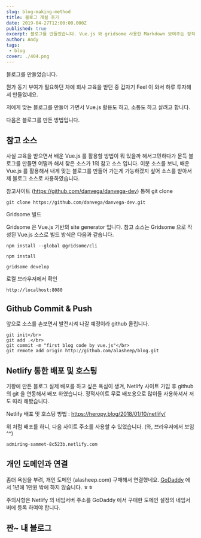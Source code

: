 ```yaml
---
slug: blog-making-method
title: 블로그 개설 후기
date: 2019-04-27T12:00:00.000Z
published: true
excerpt: 블로그를 만들었습니다. Vue.js 와 gridsome 사용한 Markdown 보여주는 정적 블로그 입니다.
author: Andy
tags: 
 - blog
cover: ./404.png
---
```


블로그를 만들었습니다.

뭔가 동기 부여가 필요하던 차에 회사 교육을 받던 중 갑자기 Feel 이 와서 하루 투자해서 만들었네요.

저에게 맞는 블로그를 만들어 가면서 Vue.js 활용도 하고, 소통도 하고 살려고 합니다.

다음은 블로그를 만든 방법입니다.



## 참고 소스

사실 교육을 받으면서 배운 Vue.js 를 활용할 방법이 
뭐 있을까 해서고민하다가 문득 블로그를 만들면 어떨까 해서 
찾은 소스가 1의 참고 소스 입니다. 이분 소스를 보니, 
배운 Vue.js 를 활용해서 내게 맞는 블로그를 만들어 가는게 가능하겠지 싶어
소스를 받아서 제 블로그 소스로 사용하였습니다.

참고사이트 (https://github.com/danvega/danvega-dev) 통해 git clone

```
git clone https://github.com/danvega/danvega-dev.git
```

Gridsome 빌드

Gridsome 은 Vue.js 기반의 site generator 입니다.
참고 소스는 Gridsome 으로 작성된 Vue.js 소스로 빌드 방식은 다음과 같습니다.

```
npm install --global @gridsome/cli
```

```
npm install
```

```
gridsome develop
```

로컬 브라우저에서 확인

```
http://localhost:8080
```



## Github Commit & Push

앞으로 소스를 손보면서 발전시켜 나갈 예정이라 github 올립니다.

```
git init</br>
git add .</br>
git commit -m "first blog code by vue.js"</br>
git remote add origin http://github.com/alasheep/blog.git
```



## Netlify 통한 배포 및 호스팅

기왕에 만든 블로그 실제 배포를 하고 싶은 욕심이 생겨,
Netlify 사이트 가입 후 github 의 git 을 연동해서 배포 하였습니다.
정적사이트 무료 배포용으로 많이들 사용하셔서 저도 따라 해봤습니다.

Netlify 배포 및 호스팅 방법 : https://heropy.blog/2018/01/10/netlify/

위 처럼 배포를 하니, 다음 사이트 주소를 사용할 수 있었습니다. (와, 브라우저에서 보임 ^^)

```
admiring-sammet-8c523b.netlify.com
```



## 개인 도메인과 연결

좀더 욕심을 부려, 개인 도메인 (alasheep.com) 구매해서 연결했네요.
[GoDaddy](https://kr.godaddy.com) 에서 1년에 1만원 밖에 하지 않습니다. ㅎㅎ

주의사항은 Netlify 의 네임서버 주소를 GoDaddy 에서 구매한 도메인 설정의 네임서버에 등록 하여야 합니다.



## 짠~ 내 블로그

